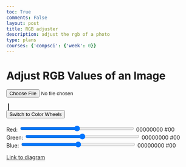 ```yaml
---
toc: True
comments: False
layout: post
title: RGB adjuster
description: adjust the rgb of a photo
type: plans
courses: {'compsci': {'week': 0}}
---
```


<h1>Adjust RGB Values of an Image</h1>
<input type="file" id="imageInput" accept="image/*">
<br><br>
<canvas id="canvas"></canvas>
<br>
<button id="toggleMode">Switch to Color Wheels</button>
<br><br>

<!-- RGB Sliders -->
<div id="rgbSliders">
    <label for="redSlider">Red:</label>
    <input type="range" id="redSlider" class="slider" min="-255" max="255" value="0">
    <span id="redBinary">00000000</span>
    <span id="redHex">#00</span>
    <br>
    <label for="greenSlider">Green:</label>
    <input type="range" id="greenSlider" class="slider" min="-255" max="255" value="0">
    <span id="greenBinary">00000000</span>
    <span id="greenHex">#00</span>
    <br>
    <label for="blueSlider">Blue:</label>
    <input type="range" id="blueSlider" class="slider" min="-255" max="255" value="0">
    <span id="blueBinary">00000000</span>
    <span id="blueHex">#00</span>
    <br>
</div>

<!-- Color Wheels -->
<div id="colorWheels" style="display:none;">
    <canvas id="redWheel" width="200" height="200"></canvas>
    <canvas id="greenWheel" width="200" height="200"></canvas>
    <canvas id="blueWheel" width="200" height="200"></canvas>
</div>

<style>
    .slider {
        width: 300px;
    }
    canvas {
        border: 1px solid #000;
        margin: 5px;
    }
</style>

<script>
    let originalImageData = null;
    document.getElementById('imageInput').addEventListener('change', function(e) {
        const file = e.target.files[0];
        const reader = new FileReader();
        reader.onload = function(e) {
            const img = new Image();
            img.onload = function() {
                processImage(img);
            }
            img.src = e.target.result;
        }
        reader.readAsDataURL(file);
    });

    function processImage(img) {
        const canvas = document.getElementById('canvas');
        const ctx = canvas.getContext('2d');
        canvas.width = img.width;
        canvas.height = img.height;
        ctx.drawImage(img, 0, 0, img.width, img.height);
        originalImageData = ctx.getImageData(0, 0, canvas.width, canvas.height);
        document.getElementById('redSlider').addEventListener('input', updateImage);
        document.getElementById('greenSlider').addEventListener('input', updateImage);
        document.getElementById('blueSlider').addEventListener('input', updateImage);
        updateImage(); // Initial call to set binary and hex values
    }

    function updateImage() {
        const redChange = parseInt(document.getElementById('redSlider').value);
        const greenChange = parseInt(document.getElementById('greenSlider').value);
        const blueChange = parseInt(document.getElementById('blueSlider').value);
        document.getElementById('redBinary').textContent = decimalToBinary(redChange + 128);
        document.getElementById('greenBinary').textContent = decimalToBinary(greenChange + 128);
        document.getElementById('blueBinary').textContent = decimalToBinary(blueChange + 128);
        document.getElementById('redHex').textContent = decimalToHex(redChange + 128);
        document.getElementById('greenHex').textContent = decimalToHex(greenChange + 128);
        document.getElementById('blueHex').textContent = decimalToHex(blueChange + 128);
        const canvas = document.getElementById('canvas');
        const ctx = canvas.getContext('2d');
        const imageData = ctx.createImageData(originalImageData);
        for (let i = 0; i < imageData.data.length; i += 4) {
            imageData.data[i] = clamp(originalImageData.data[i] + redChange, 0, 255); // Red
            imageData.data[i + 1] = clamp(originalImageData.data[i + 1] + greenChange, 0, 255); // Green
            imageData.data[i + 2] = clamp(originalImageData.data[i + 2] + blueChange, 0, 255); // Blue
            imageData.data[i + 3] = originalImageData.data[i + 3]; // Alpha
        }
        ctx.putImageData(imageData, 0, 0);
    }

    function decimalToBinary(decimal) {
        return (parseInt(decimal).toString(2)).padStart(8, '0');
    }

    function decimalToHex(decimal) {
        return "#" + (parseInt(decimal).toString(16)).padStart(2, '0').toUpperCase();
    }

    function clamp(value, min, max) {
        return Math.min(Math.max(value, min), max);
    }

    // Toggle between sliders and color wheels
    document.getElementById('toggleMode').addEventListener('click', function() {
        let sliders = document.getElementById('rgbSliders');
        let wheels = document.getElementById('colorWheels');
        if (sliders.style.display === "none") {
            sliders.style.display = "block";
            wheels.style.display = "none";
            this.textContent = "Switch to Color Wheels";
        } else {
            sliders.style.display = "none";
            wheels.style.display = "block";
            this.textContent = "Switch to RGB Sliders";
        }
    });

    // Color wheel drawing and selection logic
    function drawColorWheel(canvasId, hue) {
        let canvas = document.getElementById(canvasId);
        let ctx = canvas.getContext('2d');
        let radius = canvas.width / 2;

        for (let i = 0; i < 360; i++) {
            ctx.beginPath();
            ctx.arc(radius, radius, radius, (i - 1) * Math.PI / 180, i * Math.PI / 180);
            ctx.lineTo(radius, radius);
            ctx.fillStyle = 'hsl(' + hue + ', 100%, ' + i / 360 * 100 + '%)';
            ctx.fill();
        }
    }

    drawColorWheel('redWheel', 0); // Red hue
    drawColorWheel('greenWheel', 120); // Green hue
    drawColorWheel('blueWheel', 240); // Blue hue

    // Function to get color from the color wheel
    function getColorFromWheel(canvas, event) {
        let rect = canvas.getBoundingClientRect();
        let x = event.clientX - rect.left;
        let y = event.clientY - rect.top;
        let ctx = canvas.getContext('2d');
        let pixel = ctx.getImageData(x, y, 1, 1).data;
        return {r: pixel[0], g: pixel[1], b: pixel[2]};
    }

    // Event listeners for color wheel canvases
    document.getElementById('redWheel').addEventListener('click', function(event) {
        let color = getColorFromWheel(this, event);
        document.getElementById('redSlider').value = color.r - 128;
        updateImage();
    });

    document.getElementById('greenWheel').addEventListener('click', function(event) {
        let color = getColorFromWheel(this, event);
        document.getElementById('greenSlider').value = color.g - 128;
        updateImage();
    });

    document.getElementById('blueWheel').addEventListener('click', function(event) {
        let color = getColorFromWheel(this, event);
        document.getElementById('blueSlider').value = color.b - 128;
        updateImage();
    });
</script>


[Link to diagram](https://www.canva.com/design/DAF0ZX4zNkI/DR0YYSGv-e8poyAj01OGEA/edit?utm_content=DAF0ZX4zNkI&utm_campaign=designshare&utm_medium=link2&utm_source=sharebutton)